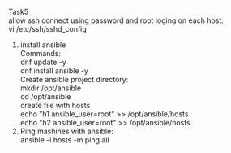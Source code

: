 Task5  
allow ssh connect using password and root loging on each host:  
vi /etc/ssh/sshd_config  
  
1. install ansible  
  Commands:  
     dnf update -y   
     dnf install ansible -y  
  Create ansible project directory:  
      mkdir /opt/ansible  
      cd /opt/ansible  
  create file with hosts  
      echo "h1 ansible_user=root" >> /opt/ansible/hosts  
      echo "h2 ansible_user=root" >> /opt/ansible/hosts  
2. Ping mashines with ansible:  
      ansible -i hosts -m ping all  
    
